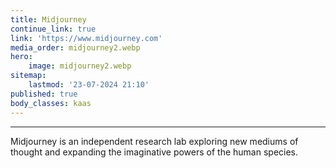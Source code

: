 ```yaml
---
title: Midjourney
continue_link: true
link: 'https://www.midjourney.com'
media_order: midjourney2.webp
hero:
    image: midjourney2.webp
sitemap:
    lastmod: '23-07-2024 21:10'
published: true
body_classes: kaas
---
```


---
Midjourney is an independent research lab exploring new mediums of thought and expanding the imaginative powers of the human species.